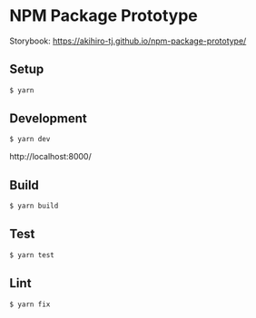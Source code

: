 # NPM Package Prototype

Storybook: https://akihiro-tj.github.io/npm-package-prototype/

## Setup

```bash
$ yarn
```

## Development

```bash
$ yarn dev
```

http://localhost:8000/

## Build

```bash
$ yarn build
```

## Test

```bash
$ yarn test
```

## Lint

```bash
$ yarn fix
```
